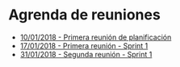 # Agrenda de reuniones

* [10/01/2018 - Primera reunión de planificación](10012018.md)
* [17/01/2018 - Primera reunión - Sprint 1](17012018.md)
* [31/01/2018 - Segunda reunión - Sprint 1](31012018.md)